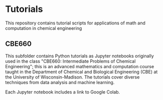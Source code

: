 # Tutorials

This repository contains tutorial scripts for applications of math and computation in chemical engineering

## CBE660

This subfolder contains Python tutorials as Jupyter notebooks originally used in the class "CBE660: Intermediate Problems of Chemical Engineering"; this is an advanced mathematics and computation course taught in the Department of Chemical and Biological Engineering (CBE) at the University of Wisconsin-Madison. The tutorials cover diverse techniques from data analysis and machine learning. 

Each Jupyter notebook includes a link to Google Colab. 
